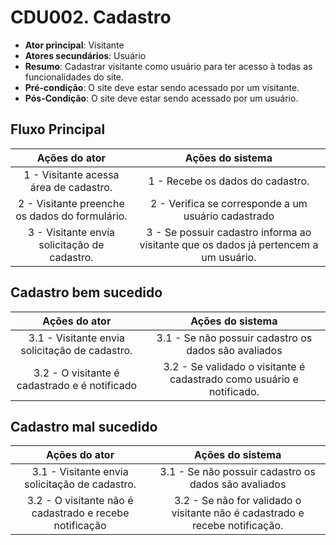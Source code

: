 # CDU002. Cadastro 

- **Ator principal**: Visitante
- **Atores secundários**: Usuário	 
- **Resumo**: Cadastrar visitante como usuário para ter acesso à todas as funcionalidades do site.
- **Pré-condição**: O site deve estar sendo acessado por um visitante.
- **Pós-Condição**: O site deve estar sendo acessado por um usuário.

## Fluxo Principal
| Ações do ator | Ações do sistema |
| :-----------------: | :-----------------: | 
| 1 - Visitante acessa área de cadastro. | 1 - Recebe os dados do cadastro. |  
| 2 - Visitante preenche os dados do formulário. | 2 - Verifica se corresponde a um usuário cadastrado | 
| 3 - Visitante envia solicitação de cadastro. | 3 - Se possuir cadastro informa ao visitante que os dados já pertencem a um usuário. |

## Cadastro bem sucedido
| Ações do ator | Ações do sistema |
| :-----------------: |:-----------------: | 
| 3.1 - Visitante envia solicitação de cadastro. | 3.1 - Se não possuir cadastro os dados são avaliados |  
| 3.2 - O visitante é cadastrado e é notificado | 3.2 - Se validado o visitante é cadastrado como usuário e notificado. |

## Cadastro mal sucedido
| Ações do ator | Ações do sistema |
| :-----------------: |:-----------------: | 
| 3.1 - Visitante envia solicitação de cadastro. | 3.1 - Se não possuir cadastro os dados são avaliados |  
| 3.2 - O visitante não é cadastrado e recebe notificação | 3.2 - Se não for validado o visitante não é cadastrado e recebe notificação. |